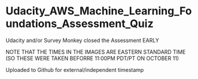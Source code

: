 # Udacity_AWS_Machine_Learning_Foundations_Assessment_Quiz
Udacity and/or Survey Monkey closed the Assessment EARLY

NOTE THAT THE TIMES IN THE IMAGES ARE EASTERN STANDARD TIME
(SO THESE WERE TAKEN BEFORRE 11:00PM PDT/PT ON OCTOBER 11)

Uploaded to Github for external/independent timestamp

